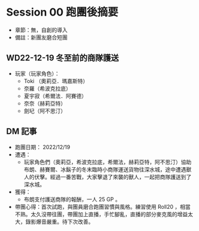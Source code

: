# Session 00 跑團後摘要

- 章節：無，自創的導入
- 備註：新團友磨合短團

## WD22-12-19 冬至前的商隊護送

- 玩家（玩家角色）：
  - Toki （奧莉亞．瑪嘉斯特）
  - 奈羅（希波克拉底）
  - 夏宇寂（希爾法．阿賽德）
  - 奈奈（赫莉亞特）
  - 劍圮（阿不思汀）

## DM 記事

- 跑團日期： 2022/12/19
- 遭遇：
  - 玩家角色們（奧莉亞，希波克拉底，希爾法，赫莉亞特，阿不思汀）協助布朗、赫賽爾、冰鬍子的冬末臨時小商隊運送貨物往深水城，途中遭遇獸人的伏擊。經過一番苦戰，大家擊退了來襲的獸人，一起把商隊護送到了深水城。
- 獲得：
  - 布朗支付護送商隊的報酬，一人 25 GP 。
- 帶團心得：首次試跑，與團員磨合跑團習慣與風格。練習使用 Roll20 ，相當不熟。太久沒帶往團，帶團加上直播，手忙腳亂，直播的部分麥克風的增益太大，錄影爆音嚴重。待下次改善。
